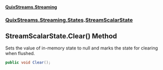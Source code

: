 #### [QuixStreams.Streaming](index.md 'index')
### [QuixStreams.Streaming.States](QuixStreams.Streaming.States.md 'QuixStreams.Streaming.States').[StreamScalarState](StreamScalarState.md 'QuixStreams.Streaming.States.StreamScalarState')

## StreamScalarState.Clear() Method

Sets the value of in-memory state to null and marks the state for clearing when flushed.

```csharp
public void Clear();
```